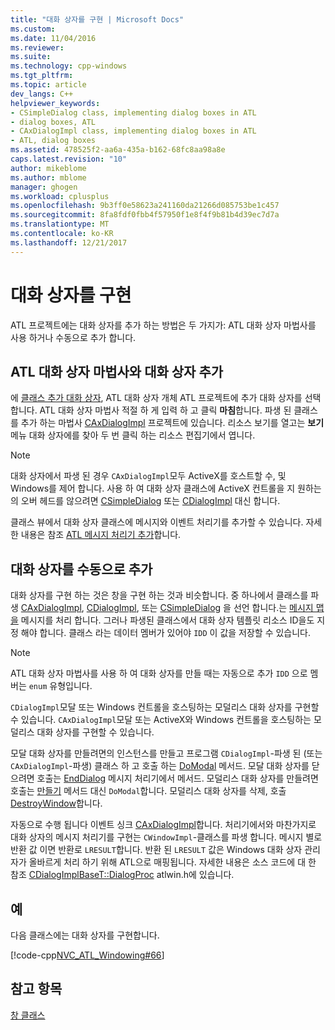 ```yaml
---
title: "대화 상자를 구현 | Microsoft Docs"
ms.custom: 
ms.date: 11/04/2016
ms.reviewer: 
ms.suite: 
ms.technology: cpp-windows
ms.tgt_pltfrm: 
ms.topic: article
dev_langs: C++
helpviewer_keywords:
- CSimpleDialog class, implementing dialog boxes in ATL
- dialog boxes, ATL
- CAxDialogImpl class, implementing dialog boxes in ATL
- ATL, dialog boxes
ms.assetid: 478525f2-aa6a-435a-b162-68fc8aa98a8e
caps.latest.revision: "10"
author: mikeblome
ms.author: mblome
manager: ghogen
ms.workload: cplusplus
ms.openlocfilehash: 9b3ff0e58623a241160da21266d085753be1c457
ms.sourcegitcommit: 8fa8fdf0fbb4f57950f1e8f4f9b81b4d39ec7d7a
ms.translationtype: MT
ms.contentlocale: ko-KR
ms.lasthandoff: 12/21/2017
---
```

# <a name="implementing-a-dialog-box"></a>대화 상자를 구현
ATL 프로젝트에는 대화 상자를 추가 하는 방법은 두 가지가: ATL 대화 상자 마법사를 사용 하거나 수동으로 추가 합니다.  
  
## <a name="adding-a-dialog-box-with-the-atl-dialog-wizard"></a>ATL 대화 상자 마법사와 대화 상자 추가  
 에 [클래스 추가 대화 상자](../ide/add-class-dialog-box.md), ATL 대화 상자 개체 ATL 프로젝트에 추가 대화 상자를 선택 합니다. ATL 대화 상자 마법사 적절 하 게 입력 하 고 클릭 **마침**합니다. 파생 된 클래스를 추가 하는 마법사 [CAxDialogImpl](../atl/reference/caxdialogimpl-class.md) 프로젝트에 있습니다. 리소스 보기를 열고는 **보기** 메뉴 대화 상자에를 찾아 두 번 클릭 하는 리소스 편집기에서 엽니다.  
  
> [!NOTE]
>  대화 상자에서 파생 된 경우 `CAxDialogImpl`모두 ActiveX를 호스트할 수, 및 Windows를 제어 합니다. 사용 하 여 대화 상자 클래스에 ActiveX 컨트롤을 지 원하는의 오버 헤드를 않으려면 [CSimpleDialog](../atl/reference/csimpledialog-class.md) 또는 [CDialogImpl](../atl/reference/cdialogimpl-class.md) 대신 합니다.  
  
 클래스 뷰에서 대화 상자 클래스에 메시지와 이벤트 처리기를 추가할 수 있습니다. 자세한 내용은 참조 [ATL 메시지 처리기 추가](../atl/adding-an-atl-message-handler.md)합니다.  
  
## <a name="adding-a-dialog-box-manually"></a>대화 상자를 수동으로 추가  
 대화 상자를 구현 하는 것은 창을 구현 하는 것과 비슷합니다. 중 하나에서 클래스를 파생 [CAxDialogImpl](../atl/reference/caxdialogimpl-class.md), [CDialogImpl](../atl/reference/cdialogimpl-class.md), 또는 [CSimpleDialog](../atl/reference/csimpledialog-class.md) 을 선언 합니다.는 [메시지 맵을](../atl/message-maps-atl.md) 메시지를 처리 합니다. 그러나 파생된 클래스에서 대화 상자 템플릿 리소스 ID을도 지정 해야 합니다. 클래스 라는 데이터 멤버가 있어야 `IDD` 이 값을 저장할 수 있습니다.  
  
> [!NOTE]
>  ATL 대화 상자 마법사를 사용 하 여 대화 상자를 만들 때는 자동으로 추가 `IDD` 으로 멤버는 `enum` 유형입니다.  
  
 `CDialogImpl`모달 또는 Windows 컨트롤을 호스팅하는 모덜리스 대화 상자를 구현할 수 있습니다. `CAxDialogImpl`모달 또는 ActiveX와 Windows 컨트롤을 호스팅하는 모덜리스 대화 상자를 구현할 수 있습니다.  
  
 모달 대화 상자를 만들려면의 인스턴스를 만들고 프로그램 `CDialogImpl`-파생 된 (또는 `CAxDialogImpl`-파생) 클래스 하 고 호출 하는 [DoModal](../atl/reference/cdialogimpl-class.md#domodal) 메서드. 모달 대화 상자를 닫으려면 호출는 [EndDialog](../atl/reference/cdialogimpl-class.md#enddialog) 메시지 처리기에서 메서드. 모덜리스 대화 상자를 만들려면 호출는 [만들기](../atl/reference/cdialogimpl-class.md#create) 메서드 대신 `DoModal`합니다. 모덜리스 대화 상자를 삭제, 호출 [DestroyWindow](../atl/reference/cdialogimpl-class.md#destroywindow)합니다.  
  
 자동으로 수행 됩니다 이벤트 싱크 [CAxDialogImpl](../atl/reference/caxdialogimpl-class.md)합니다. 처리기에서와 마찬가지로 대화 상자의 메시지 처리기를 구현는 `CWindowImpl`-클래스를 파생 합니다. 메시지 별로 반환 값 이면 반환로 `LRESULT`합니다. 반환 된 `LRESULT` 값은 Windows 대화 상자 관리자가 올바르게 처리 하기 위해 ATL으로 매핑됩니다. 자세한 내용은 소스 코드에 대 한 참조 [CDialogImplBaseT::DialogProc](../atl/reference/cdialogimpl-class.md#dialogproc) atlwin.h에 있습니다.  
  
## <a name="example"></a>예  
 다음 클래스에는 대화 상자를 구현합니다.  
  
 [!code-cpp[NVC_ATL_Windowing#66](../atl/codesnippet/cpp/implementing-a-dialog-box_1.h)]  
  
## <a name="see-also"></a>참고 항목  
 [창 클래스](../atl/atl-window-classes.md)

